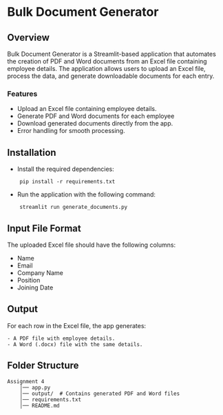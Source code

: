 # Bulk Document Generator

## Overview

Bulk Document Generator is a Streamlit-based application that automates the creation of PDF and Word documents from an Excel file containing employee details. The application allows users to upload an Excel file, process the data, and generate downloadable documents for each entry.

### Features

- Upload an Excel file containing employee details.
- Generate PDF and Word documents for each employee
- Download generated documents directly from the app.
- Error handling for smooth processing.

## Installation
- Install the required dependencies:

```
    pip install -r requirements.txt
```

- Run the application with the following command:

```
    streamlit run generate_documents.py
```

## Input File Format

The uploaded Excel file should have the following columns:

- Name
- Email
- Company Name
- Position
- Joining Date

## Output

For each row in the Excel file, the app generates:

    - A PDF file with employee details.
    - A Word (.docx) file with the same details.

## Folder Structure

```
Assignment 4
    │── app.py
    │── output/  # Contains generated PDF and Word files
    │── requirements.txt
    │── README.md
```
